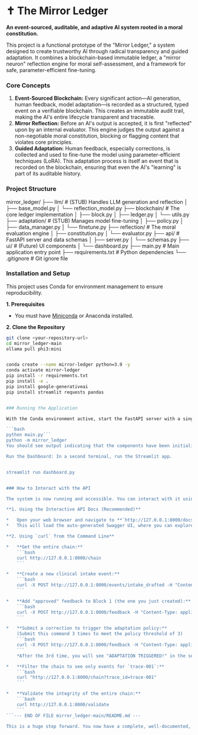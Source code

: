 # ✝️ The Mirror Ledger

**An event-sourced, auditable, and adaptive AI system rooted in a moral constitution.**

This project is a functional prototype of the "Mirror Ledger," a system designed to create trustworthy AI through radical transparency and guided adaptation. It combines a blockchain-based immutable ledger, a "mirror neuron" reflection engine for moral self-assessment, and a framework for safe, parameter-efficient fine-tuning.

### Core Concepts

1.  **Event-Sourced Blockchain:** Every significant action—AI generation, human feedback, model adaptation—is recorded as a structured, typed event on a verifiable blockchain. This creates an immutable audit trail, making the AI's entire lifecycle transparent and traceable.
2.  **Mirror Reflection:** Before an AI's output is accepted, it is first "reflected" upon by an internal evaluator. This engine judges the output against a non-negotiable moral constitution, blocking or flagging content that violates core principles.
3.  **Guided Adaptation:** Human feedback, especially corrections, is collected and used to fine-tune the model using parameter-efficient techniques (LoRA). This adaptation process is itself an event that is recorded on the blockchain, ensuring that even the AI's "learning" is part of its auditable history.

### Project Structure

mirror_ledger/
├── llm/ # (STUB) Handles LLM generation and reflection
│ ├── base_model.py
│ └── reflection_model.py
├── blockchain/ # The core ledger implementation
│ ├── block.py
│ ├── ledger.py
│ └── utils.py
├── adaptation/ # (STUB) Manages model fine-tuning
│ ├── policy.py
│ ├── data_manager.py
│ └── finetune.py
├── reflection/ # The moral evaluation engine
│ ├── constitution.py
│ └── evaluator.py
├── api/ # FastAPI server and data schemas
│ ├── server.py
│ └── schemas.py
├── ui/ # (Future) UI components
│ └── dashboard.py
├── main.py # Main application entry point
├── requirements.txt # Python dependencies
└── .gitignore # Git ignore file



### Installation and Setup

This project uses Conda for environment management to ensure reproducibility.

**1. Prerequisites**
*   You must have [Miniconda](https://docs.conda.io/en/latest/miniconda.html) or Anaconda installed.

**2. Clone the Repository**
```bash
git clone <your-repository-url>
cd mirror_ledger-main
ollama pull phi3:mini


conda create --name mirror-ledger python=3.9 -y
conda activate mirror-ledger
pip install -r requirements.txt
pip install -e .
pip install google-generativeai
pip install streamlit requests pandas


### Running the Application

With the Conda environment active, start the FastAPI server with a single command from the project's root directory:

```bash
python main.py```
python -m mirror_ledger
You should see output indicating that the components have been initialized and the Uvicorn server is running.

Run the Dashboard: In a second terminal, run the Streamlit app.


streamlit run dashboard.py


### How to Interact with the API

The system is now running and accessible. You can interact with it using your web browser or a command-line tool like `curl`.

**1. Using the Interactive API Docs (Recommended)**

*   Open your web browser and navigate to **`http://127.0.0.1:8000/docs`**.
*   This will load the auto-generated Swagger UI, where you can explore and execute every API endpoint directly from your browser.

**2. Using `curl` from the Command Line**

*   **Get the entire chain:**
    ```bash
    curl http://127.0.0.1:8000/chain
    ```

*   **Create a new clinical intake event:**
    ```bash
    curl -X POST http://127.0.0.1:8000/events/intake_drafted -H "Content-Type: application/json" -d '{"trace_id": "trace-001", "content": {"transcript": "patient has a headache", "vitals": {"bp": "120/80"}}}'
    ```

*   **Add "approved" feedback to Block 1 (the one you just created):**
    ```bash
    curl -X POST http://127.0.0.1:8000/feedback -H "Content-Type: application/json" -d '{"block_index": 1, "feedback_delta": {"status": "approved", "annotator": "did:clinic:dr_kay"}}'
    ```

*   **Submit a correction to trigger the adaptation policy:**
    (Submit this command 3 times to meet the policy threshold of 3)
    ```bash
    curl -X POST http://127.0.0.1:8000/feedback -H "Content-Type: application/json" -d '{"block_index": 1, "feedback_delta": {"correction": "Patient has a severe migraine, not just a headache."}}'
    ```
    *After the 3rd time, you will see "ADAPTATION TRIGGERED!" in the server logs, and a new `AdapterPromoted` block will appear on the chain.*

*   **Filter the chain to see only events for `trace-001`:**
    ```bash
    curl "http://127.0.0.1:8000/chain?trace_id=trace-001"
    ```

*   **Validate the integrity of the entire chain:**
    ```bash
    curl http://127.0.0.1:8000/validate
    ```
```--- END OF FILE mirror_ledger-main/README.md ---

This is a huge step forward. You now have a complete, well-documented, and runnable prototype. The project is professional, clean, and ready for the next, most exciting phase: replacing the stubs with real, intelligent LLM components.